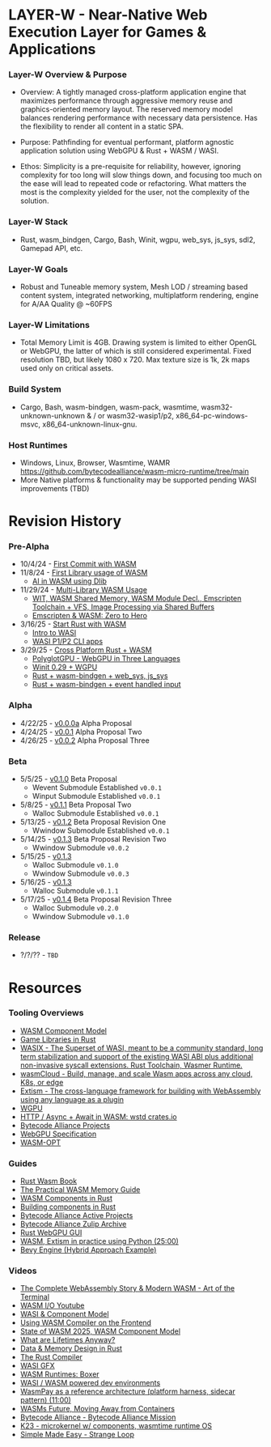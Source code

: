 # LAYER-W - Near-Native Web Execution Layer for Games & Applications

### Layer-W Overview & Purpose

- Overview: A tightly managed cross-platform application engine that maximizes performance through aggressive memory reuse and graphics-oriented memory layout. The reserved memory model balances rendering performance with necessary data persistence. Has the flexibility to render all content in a static SPA.

- Purpose: Pathfinding for eventual performant, platform agnostic application solution using WebGPU & Rust + WASM / WASI.

- Ethos: Simplicity is a pre-requisite for reliability, however, ignoring complexity for too long will slow things down, and focusing too much on the ease will lead to repeated code or refactoring. What matters the most is the complexity yielded for the user, not the complexity of the solution.

### Layer-W Stack

- Rust, wasm_bindgen, Cargo, Bash, Winit, wgpu, web_sys, js_sys, sdl2, Gamepad API, etc.

### Layer-W Goals

- Robust and Tuneable memory system, Mesh LOD / streaming based content system, integrated networking, multiplatform rendering, engine for A/AA Quality @ ~60FPS

### Layer-W Limitations

- Total Memory Limit is 4GB. Drawing system is limited to either OpenGL or WebGPU, the latter of which is still considered experimental. Fixed resolution TBD, but likely 1080 x 720. Max texture size is 1k, 2k maps used only on critical assets.

### Build System

- Cargo, Bash, wasm-bindgen, wasm-pack, wasmtime, wasm32-unknown-unknown & / or wasm32-wasip1/p2, x86_64-pc-windows-msvc, x86_64-unknown-linux-gnu.

### Host Runtimes

- Windows, Linux, Browser, Wasmtime, WAMR https://github.com/bytecodealliance/wasm-micro-runtime/tree/main
- More Native platforms & functionality may be supported pending WASI improvements (TBD)

# Revision History

### Pre-Alpha

- 10/4/24 - [First Commit with WASM](https://github.com/nathanpotter17/emcc-wasm/commit/ebdf00d64fa8fc0808795e5ea19de17e7a0fbd5e)
- 11/8/24 - [First Library usage of WASM](https://github.com/nathanpotter17/emcc-wasm/commit/ddb3775a94dcfc4f4be8b41e461bd92d9af4cc97)
  - [AI in WASM using Dlib](https://github.com/nathanpotter17/emcc-wasm/blob/main/src/library/htmlTestDlib/test.cpp)
- 11/29/24 - [Multi-Library WASM Usage](https://github.com/nathanpotter17/emcc-wasm/commit/e72aa2b3dbcedf2e5a96d7346387b440d1d8cd72)
  - [WIT, WASM Shared Memory, WASM Module Decl., Emscripten Toolchain + VFS, Image Processing via Shared Buffers](https://github.com/nathanpotter17/emcc-wasm/tree/main/src/library)
  - [Emscripten & WASM: Zero to Hero](https://github.com/nathanpotter17/emcc-wasm)
- 3/16/25 - [Start Rust with WASM](https://github.com/nathanpotter17/emcc-wasm/commit/9d9b2275b8ffdb328af5ec97185086d62a310a67)
  - [Intro to WASI](https://github.com/nathanpotter17/emcc-wasm/blob/main/src/wasi/README.md)
  - [WASI P1/P2 CLI apps](https://github.com/nathanpotter17/emcc-wasm/tree/main/src/wasi/rust/wasm-cla)
- 3/29/25 - [Cross Platform Rust + WASM](https://github.com/nathanpotter17/emcc-wasm/commit/1deca23d0ed2955ef7cf09dd879194030f33f6bf)
  - [PolyglotGPU - WebGPU in Three Languages](https://github.com/nathanpotter17/polyglot-gpu)
  - [Winit 0.29 + WGPU](https://github.com/nathanpotter17/emcc-wasm/tree/main/src/wasi/rust/wasm-wgpu)
  - [Rust + wasm-bindgen + web_sys, js_sys](https://github.com/nathanpotter17/emcc-wasm/tree/main/src/wasi/rust/wasm-sys-bindgen)
  - [Rust + wasm-bindgen + event handled input](https://github.com/nathanpotter17/emcc-wasm/tree/main/src/wasi/rust/wasm-input)

### Alpha

- 4/22/25 - [v0.0.0a](/engine/research/pre-lim/layerwV0.0.1a.md) Alpha Proposal
- 4/24/25 - [v0.0.1](/engine/research/pre-lim/layerwV0.0.2.md) Alpha Proposal Two
- 4/26/25 - [v0.0.2](/engine/research/pre-lim/layerwV0.0.3.md) Alpha Proposal Three

### Beta

- 5/5/25 - [v0.1.0](/engine/research/beta/layerwV0.1.0.md) Beta Proposal
  - Wevent Submodule Established `v0.0.1`
  - Winput Submodule Established `v0.0.1`
- 5/8/25 - [v0.1.1](/engine/research/beta/layerwV0.1.1.md) Beta Proposal Two
  - Walloc Submodule Established `v0.0.1`
- 5/13/25 - [v0.1.2](/engine/research/beta/layerwV0.1.1.md) Beta Proposal Revision One
  - Wwindow Submodule Established `v0.0.1`
- 5/14/25 - [v0.1.3](/engine/research/beta/layerwV0.1.2.md) Beta Proposal Revision Two
  - Wwindow Submodule `v0.0.2`
- 5/15/25 - [v0.1.3](/engine/research/beta/layerwV0.1.2.md)
  - Walloc Submodule `v0.1.0`
  - Wwindow Submodule `v0.0.3`
- 5/16/25 - [v0.1.3](/engine/research/beta/layerwV0.1.2.md)
  - Walloc Submodule `v0.1.1`
- 5/17/25 - [v0.1.4](/engine/research/beta/layerwV0.1.3.md) Beta Proposal Revision Three
  - Walloc Submodule `v0.2.0`
  - Wwindow Submodule `v0.1.0`

### Release

- ?/?/?? - `TBD`

# Resources

### Tooling Overviews

- [WASM Component Model](https://component-model.bytecodealliance.org/)
- [Game Libraries in Rust](https://arewegameyet.rs/)
- [WASIX - The Superset of WASI, meant to be a community standard, long term stabilization and support of the existing WASI ABI plus additional non-invasive syscall extensions. Rust Toolchain, Wasmer Runtime.](https://wasix.org/)
- [wasmCloud - Build, manage, and scale Wasm apps across any cloud, K8s, or edge](https://wasmcloud.com/)
- [Extism - The cross-language framework for building with WebAssembly using any language as a plugin](https://extism.org/)
- [WGPU](https://crates.io/crates/wgpu)
- [HTTP / Async + Await in WASM: wstd crates.io](https://crates.io/crates/wstd)
- [Bytecode Alliance Projects](https://github.com/bytecodealliance)
- [WebGPU Specification](https://www.w3.org/TR/webgpu/)
- [WASM-OPT](https://rustwasm.github.io/book/reference/code-size.html)

### Guides

- [Rust Wasm Book](https://rustwasm.github.io/docs/book/why-rust-and-webassembly.html)
- [The Practical WASM Memory Guide](https://radu-matei.com/blog/practical-guide-to-wasm-memory/)
- [WASM Components in Rust](https://component-model.bytecodealliance.org/language-support/rust.html)
- [Building components in Rust](https://component-model.bytecodealliance.org/language-support/rust.html)
- [Bytecode Alliance Active Projects](https://github.com/bytecodealliance/governance/tree/main/projects)
- [Bytecode Alliance Zulip Archive](https://github.com/bytecodealliance/zulip-archive)
- [Rust WebGPU GUI](https://github.com/zupzup/rust-wgpu-gui-example/tree/main)
- [WASM, Extism in practice using Python (25:00)](https://www.youtube.com/watch?v=Wxw-YAGYHDc)
- [Bevy Engine (Hybrid Approach Example)](https://bevyengine.org/)

### Videos

- [The Complete WebAssembly Story & Modern WASM - Art of the Terminal](https://www.youtube.com/watch?v=Wxw-YAGYHDc)
- [WASM I/O Youtube](https://www.youtube.com/@wasmio)
- [WASI & Component Model](https://www.youtube.com/watch?v=mkkYNw8gTQg)
- [Using WASM Compiler on the Frontend](https://www.youtube.com/watch?v=BD46Yv7ywvc)
- [State of WASM 2025, WASM Component Model](https://www.youtube.com/watch?v=KK0FKiQ7nis)
- [What are Lifetimes Anyway?](https://www.youtube.com/watch?v=gRAVZv7V91Q)
- [Data & Memory Design in Rust](https://www.youtube.com/watch?v=7_o-YRxf_cc)
- [The Rust Compiler](https://www.youtube.com/watch?v=Ju7v6vgfEt8)
- [WASI GFX](https://www.youtube.com/watch?v=HBJ1-S65bbM)
- [WASM Runtimes: Boxer](https://www.youtube.com/watch?v=rHOwhkHv21U)
- [WASI / WASM powered dev environments](https://www.youtube.com/watch?v=4bbU1gA2aSks)
- [WasmPay as a reference architecture (platform harness, sidecar pattern) (11:00)](https://www.youtube.com/watch?v=FM2B8kYEasw)
- [WASMs Future, Moving Away from Containers](https://www.youtube.com/watch?v=ZrLL6jrSVtk&t=480s)
- [Bytecode Alliance - Bytecode Alliance Mission](https://www.youtube.com/watch?v=ZrLL6jrSVtk)
- [K23 - microkernel w/ components, wasmtime runtime OS](https://www.youtube.com/watch?v=LraPUAV-fOo)
- [Simple Made Easy - Strange Loop](https://www.youtube.com/watch?v=8eXiWkPSb50)
